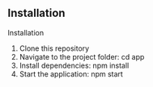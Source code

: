 ## Installation

Installation
1. Clone this repository
2. Navigate to the project folder: cd app
3. Install dependencies: npm install
4. Start the application: npm start
